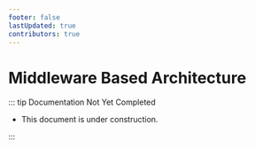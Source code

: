 ```yaml
---
footer: false
lastUpdated: true
contributors: true
---
```


# Middleware Based Architecture

::: tip Documentation Not Yet Completed

- This document is under construction.

:::